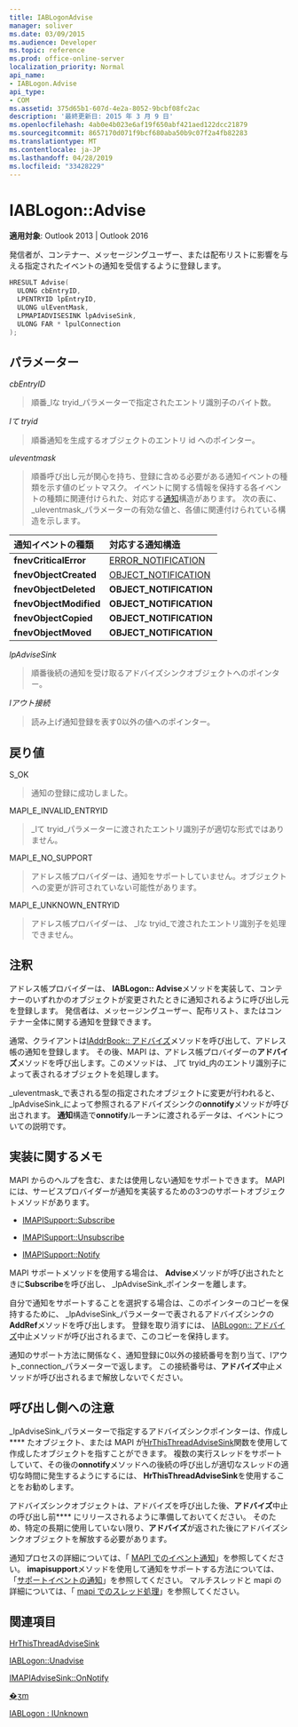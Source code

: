 ```yaml
---
title: IABLogonAdvise
manager: soliver
ms.date: 03/09/2015
ms.audience: Developer
ms.topic: reference
ms.prod: office-online-server
localization_priority: Normal
api_name:
- IABLogon.Advise
api_type:
- COM
ms.assetid: 375d65b1-607d-4e2a-8052-9bcbf08fc2ac
description: '最終更新日: 2015 年 3 月 9 日'
ms.openlocfilehash: 4ab0e4b023e6af19f650abf421aed122dcc21879
ms.sourcegitcommit: 8657170d071f9bcf680aba50b9c07f2a4fb82283
ms.translationtype: MT
ms.contentlocale: ja-JP
ms.lasthandoff: 04/28/2019
ms.locfileid: "33428229"
---
```

# <a name="iablogonadvise"></a>IABLogon::Advise

  
  
**適用対象**: Outlook 2013 | Outlook 2016 
  
発信者が、コンテナー、メッセージングユーザー、または配布リストに影響を与える指定されたイベントの通知を受信するように登録します。
  
```cpp
HRESULT Advise(
  ULONG cbEntryID,
  LPENTRYID lpEntryID,
  ULONG ulEventMask,
  LPMAPIADVISESINK lpAdviseSink,
  ULONG FAR * lpulConnection
);
```

## <a name="parameters"></a>パラメーター

 _cbEntryID_
  
> 順番_lな tryid_パラメーターで指定されたエントリ識別子のバイト数。 
    
 _lて tryid_
  
> 順番通知を生成するオブジェクトのエントリ id へのポインター。
    
 _uleventmask_
  
> 順番呼び出し元が関心を持ち、登録に含める必要がある通知イベントの種類を示す値のビットマスク。 イベントに関する情報を保持する各イベントの種類に関連付けられた、対応する[通知](notification.md)構造があります。 次の表に、 _uleventmask_パラメーターの有効な値と、各値に関連付けられている構造を示します。 
    
|**通知イベントの種類**|**対応する**通知**構造**|
|:-----|:-----|
|**fnevCriticalError** <br/> |[ERROR_NOTIFICATION](error_notification.md) <br/> |
|**fnevObjectCreated** <br/> |[OBJECT_NOTIFICATION](object_notification.md) <br/> |
|**fnevObjectDeleted** <br/> |**OBJECT_NOTIFICATION** <br/> |
|**fnevObjectModified** <br/> |**OBJECT_NOTIFICATION** <br/> |
|**fnevObjectCopied** <br/> |**OBJECT_NOTIFICATION** <br/> |
|**fnevObjectMoved** <br/> |**OBJECT_NOTIFICATION** <br/> |
   
 _lpAdviseSink_
  
> 順番後続の通知を受け取るアドバイズシンクオブジェクトへのポインター。
    
 _lアウト接続_
  
> 読み上げ通知登録を表す0以外の値へのポインター。
    
## <a name="return-value"></a>戻り値

S_OK 
  
> 通知の登録に成功しました。
    
MAPI_E_INVALID_ENTRYID 
  
> _lて tryid_パラメーターに渡されたエントリ識別子が適切な形式ではありません。 
    
MAPI_E_NO_SUPPORT 
  
> アドレス帳プロバイダーは、通知をサポートしていません。オブジェクトへの変更が許可されていない可能性があります。
    
MAPI_E_UNKNOWN_ENTRYID 
  
> アドレス帳プロバイダーは、 _lな tryid_で渡されたエントリ識別子を処理できません。
    
## <a name="remarks"></a>注釈

アドレス帳プロバイダーは、 **IABLogon:: Advise**メソッドを実装して、コンテナーのいずれかのオブジェクトが変更されたときに通知されるように呼び出し元を登録します。 発信者は、メッセージングユーザー、配布リスト、またはコンテナー全体に関する通知を登録できます。 
  
通常、クライアントは[IAddrBook:: アドバイズ](iaddrbook-advise.md)メソッドを呼び出して、アドレス帳の通知を登録します。 その後、MAPI は、アドレス帳プロバイダーの**アドバイズ**メソッドを呼び出します。このメソッドは、 _lて tryid_内のエントリ識別子によって表されるオブジェクトを処理します。
  
_uleventmask_で表される型の指定されたオブジェクトに変更が行われると、 _lpAdviseSink_によって参照されるアドバイズシンクの**onnotify**メソッドが呼び出されます。 **通知**構造で**onnotify**ルーチンに渡されるデータは、イベントについての説明です。 
  
## <a name="notes-to-implementers"></a>実装に関するメモ

MAPI からのヘルプを含む、または使用しない通知をサポートできます。 MAPI には、サービスプロバイダーが通知を実装するための3つのサポートオブジェクトメソッドがあります。
  
- [IMAPISupport::Subscribe](imapisupport-subscribe.md)
    
- [IMAPISupport::Unsubscribe](imapisupport-unsubscribe.md)
    
- [IMAPISupport::Notify](imapisupport-notify.md)
    
MAPI サポートメソッドを使用する場合は、 **Advise**メソッドが呼び出されたときに**Subscribe**を呼び出し、 _lpAdviseSink_ポインターを離します。 
  
自分で通知をサポートすることを選択する場合は、このポインターのコピーを保持するために、 _lpAdviseSink_パラメーターで表されるアドバイズシンクの**AddRef**メソッドを呼び出します。 登録を取り消すには、 [IABLogon:: アドバイズ](iablogon-unadvise.md)中止メソッドが呼び出されるまで、このコピーを保持します。 
  
通知のサポート方法に関係なく、通知登録に0以外の接続番号を割り当て、lアウト_connection_パラメーターで返します。 この接続番号は、**アドバイズ**中止メソッドが呼び出されるまで解放しないでください。 
  
## <a name="notes-to-callers"></a>呼び出し側への注意

_lpAdviseSink_パラメーターで指定するアドバイズシンクポインターは、作成し**** たオブジェクト、または MAPI が[HrThisThreadAdviseSink](hrthisthreadadvisesink.md)関数を使用して作成したオブジェクトを指すことができます。 複数の実行スレッドをサポートしていて、その後の**onnotify**メソッドへの後続の呼び出しが適切なスレッドの適切な時間に発生するようにするには、 **HrThisThreadAdviseSink**を使用することをお勧めします。 
  
アドバイズシンクオブジェクトは、アドバイズを呼び出した後、**アドバイズ**中止の呼び出し前**** にリリースされるように準備しておいてください。 そのため、特定の長期に使用していない限り、**アドバイズ**が返された後にアドバイズシンクオブジェクトを解放する必要があります。 
  
通知プロセスの詳細については、「 [MAPI でのイベント通知](event-notification-in-mapi.md)」を参照してください。 **imapisupport**メソッドを使用して通知をサポートする方法については、「[サポートイベントの通知](supporting-event-notification.md)」を参照してください。 マルチスレッドと mapi の詳細については、「 [mapi でのスレッド処理](threading-in-mapi.md)」を参照してください。
  
## <a name="see-also"></a>関連項目



[HrThisThreadAdviseSink](hrthisthreadadvisesink.md)
  
[IABLogon::Unadvise](iablogon-unadvise.md)
  
[IMAPIAdviseSink::OnNotify](imapiadvisesink-onnotify.md)
  
[�ʒm](notification.md)
  
[IABLogon : IUnknown](iablogoniunknown.md)

